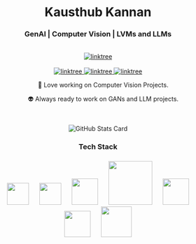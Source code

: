 <div align="center"">
<h1> Kausthub Kannan </h1>
<h3> GenAI | Computer Vision | LVMs and LLMs </h3>  <br />
<a href="https://portfoliokk007.netlify.app/" target="_blank">
  <img src="https://img.shields.io/badge/Deep Learning Dev-FFCD4B?style=for-the-badge&logoColor=white" alt="linktree"/>
</a> <br><br>

<a href="https://www.linkedin.com/in/kausthub-kannan-dev007kk/" target="_blank">
  <img src="https://img.shields.io/badge/LinkedIn-FFCD4B?style=for-the-badge&logoColor=white" alt="linktree"/>
 </a>  
<!--   <a href="https://instagram.com/alsiam.dev" target="_blank">
  <img src="https://img.shields.io/badge/Instagram-fe4164?style=for-the-badge&logo=instagram&logoColor=white" alt="alsiam" />
 </a>  -->
 <a href="https://www.kaggle.com/kausthubkannan" target="_blank">
  <img src="https://img.shields.io/badge/Kaggle-FFCD4B?style=for-the-badge&logoColor=white" alt="linktree"/>
 </a>
  <a href="https://linktr.ee/kausthub_kannan" target="_blank">
  <img src="https://img.shields.io/badge/Linktree-FFCD4B?style=for-the-badge&logoColor=white" alt="linktree"/>
 </a>  

<p> </p>

<ul>
  
🤖 Love working on Computer Vision Projects.
  
👽 Always ready to work on GANs and LLM projects. 

</ul>

<br />

![GitHub Stats Card](https://github-readme-stats.vercel.app/api?username=kausthub-kannan&count_private=true&theme=great-gatsby&show_icons=true&count_private=true&sanitize=true)  

<h3>Tech Stack<h3>
<div>
  <img src="https://upload.wikimedia.org/wikipedia/commons/1/10/PyTorch_logo_icon.svg" style="width: 50px;" hspace="10" /> 
  <img src="https://upload.wikimedia.org/wikipedia/commons/2/2d/Tensorflow_logo.svg" style="width: 50px;" hspace="10">
  <img src="https://upload.wikimedia.org/wikipedia/commons/8/8a/QiskitBlocks_Icon.png" style="width: 60px"  hspace="10" />
  <img src="https://upload.wikimedia.org/wikipedia/commons/d/d9/Node.js_logo.svg" style="width: 100px"  hspace="10" />
  <img src="https://upload.wikimedia.org/wikipedia/commons/d/dc/Mongodb-icon.svg" style="width: 60px"  hspace="10" />
  <img src="https://upload.wikimedia.org/wikipedia/commons/4/47/React.svg" style="width: 60px"  hspace="10" />
  <img src="https://upload.wikimedia.org/wikipedia/commons/2/2b/Kali-dragon-icon.svg" style="width: 70px"  hspace="10" />
</div>
</div>


